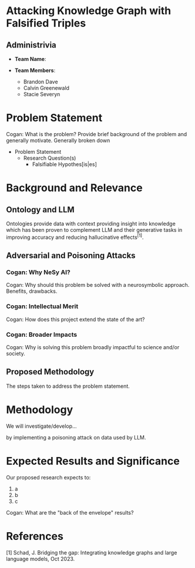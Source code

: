 # Attacking Knowledge Graph with Falsified Triples

## Administrivia
* **Team Name**:

* **Team Members**:
    * Brandon Dave
    * Calvin Greenewald
    * Stacie Severyn

# Problem Statement
Cogan: What is the problem? Provide brief background of the problem and generally motivate. Generally broken down
- Problem Statement
    - Research Question(s)
        - Falsifiable Hypothes[is|es]


# Background and Relevance
## Ontology and LLM
Ontologies provide data with context providing insight into knowledge which has been proven to complement LLM and their generative tasks in improving accuracy and reducing hallucinative effects<sup>[1]</sup>.

## Adversarial and Poisoning Attacks

### Cogan: Why NeSy AI?
Cogan: Why should this problem be solved with a neurosymbolic approach. Benefits, drawbacks.

### Cogan: Intellectual Merit
Cogan: How does this project extend the state of the art?

### Cogan: Broader Impacts
Cogan: Why is solving this problem broadly impactful to science and/or society.

## Proposed Methodology
The steps taken to address the problem statement.

# Methodology
We will investigate/develop...

by implementing a poisoning attack on data used by LLM.

# Expected Results and Significance
Our proposed research expects to:
1. a
2. b
3. c

Cogan: What are the "back of the envelope" results?

# References
[1] Schad, J. Bridging the gap: Integrating knowledge graphs and large language models, Oct 2023.